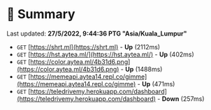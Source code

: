 # 📖 Summary
Last updated: **27/5/2022, 9:44:36 PTG "Asia/Kuala_Lumpur"**

- `GET` [https://shrt.ml](https://shrt.ml) - **Up** (2112ms)
- `GET` [https://hst.aytea.ml/](https://hst.aytea.ml/) - **Up** (402ms)
- `GET` [https://color.aytea.ml/4b31d6.png](https://color.aytea.ml/4b31d6.png) - **Up** (1488ms)
- `GET` [https://memeapi.aytea14.repl.co/gimme](https://memeapi.aytea14.repl.co/gimme) - **Up** (471ms)
- `GET` [https://teledrivemy.herokuapp.com/dashboard](https://teledrivemy.herokuapp.com/dashboard) - **Down** (257ms)
